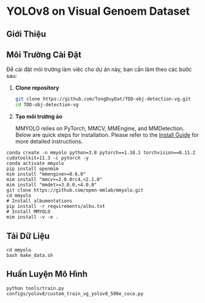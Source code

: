 # YOLOv8 on Visual Genoem Dataset

## Giới Thiệu


## Môi Trường Cài Đặt

Để cài đặt môi trường làm việc cho dự án này, bạn cần làm theo các bước sau:

1. **Clone repository**

    ```bash
    git clone https://github.com/TongDuyDat/TDD-obj-detection-vg.git
    cd TDD-obj-detection-vg
    ```

2. **Tạo môi trường ảo**

    MMYOLO relies on PyTorch, MMCV, MMEngine, and MMDetection. Below are quick steps for installation. Please refer to the [Install Guide](docs/en/get_started/installation.md) for more detailed instructions.

```shell
conda create -n mmyolo python=3.8 pytorch==1.10.1 torchvision==0.11.2 cudatoolkit=11.3 -c pytorch -y
conda activate mmyolo
pip install openmim
mim install "mmengine>=0.6.0"
mim install "mmcv>=2.0.0rc4,<2.1.0"
mim install "mmdet>=3.0.0,<4.0.0"
git clone https://github.com/open-mmlab/mmyolo.git
cd mmyolo
# Install albumentations
pip install -r requirements/albu.txt
# Install MMYOLO
mim install -v -e .
```


## Tải Dữ Liệu

```shell
cd mmyolo
bash make_data.sh
```
## Huấn Luyện Mô Hình


```shell
python tools/train.py configs/yolov8/custom_train_vg_yolov8_500e_coco.py
```